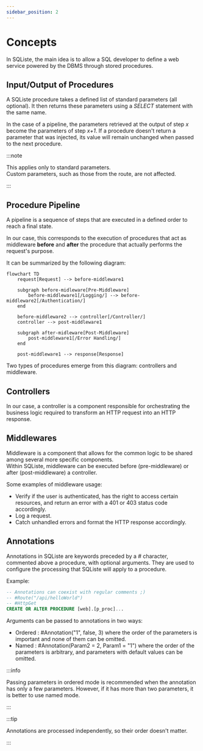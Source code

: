 ```yaml
---
sidebar_position: 2
---
```


# Concepts

In SQListe, the main idea is to allow a SQL developer to define a web service powered by the DBMS through stored procedures.

## Input/Output of Procedures

A SQListe procedure takes a defined list of standard parameters (all optional). It then returns these parameters using a _SELECT_ statement with the same name.

In the case of a pipeline, the parameters retrieved at the output of step _x_ become the parameters of step _x+1_.
If a procedure doesn't return a parameter that was injected, its value will remain unchanged when passed to the next procedure.

:::note

This applies only to standard parameters.<br/>
Custom parameters, such as those from the route, are not affected.

:::

## Procedure Pipeline

A pipeline is a sequence of steps that are executed in a defined order to reach a final state.

In our case, this corresponds to the execution of procedures that act as middleware **before** and **after** 
the procedure that actually performs the request's purpose.

It can be summarized by the following diagram:

```mermaid
flowchart TD
    request[Request] --> before-middleware1
    
    subgraph before-midleware[Pre-Middleware]
        before-middleware1[/Logging/] --> before-middleware2[/Authentication/]
    end
    
    before-middleware2 --> controller[/Controller/]
    controller --> post-middleware1

    subgraph after-midleware[Post-Middleware]
        post-middleware1[/Error Handling/]
    end

    post-middleware1 --> response[Response]
```

Two types of procedures emerge from this diagram: controllers and middleware.

## Controllers

In our case, a controller is a component responsible for orchestrating the business logic required to transform an HTTP request into an HTTP response.

## Middlewares

Middleware is a component that allows for the common logic to be shared among several more specific components.<br/>
Within SQListe, middleware can be executed before (pre-middleware) or after (post-middleware) a controller.

Some examples of middleware usage:
- Verify if the user is authenticated, has the right to access certain resources, and return an error with a 401 or 403 status code accordingly.
- Log a request.
- Catch unhandled errors and format the HTTP response accordingly.

## Annotations

Annotations in SQListe are keywords preceded by a _#_ character, commented above a procedure, with optional arguments. They are used to configure the processing that SQListe will apply to a procedure.

Example: 
```sql
-- Annotations can coexist with regular comments ;)
-- #Route("/api/helloWorld")
-- #HttpGet
CREATE OR ALTER PROCEDURE [web].[p_proc]...
```

Arguments can be passed to annotations in two ways:
- Ordered : #Annotation("1", false, 3) where the order of the parameters is important and none of them can be omitted.
- Named : #Annotation(Param2 = 2, Param1 = "1") where the order of the parameters is arbitrary, and parameters with default values can be omitted.

:::info

Passing parameters in ordered mode is recommended when the annotation has only a few parameters. However, if it has more than two parameters, it is better to use named mode.

:::

:::tip

Annotations are processed independently, so their order doesn't matter.

:::
